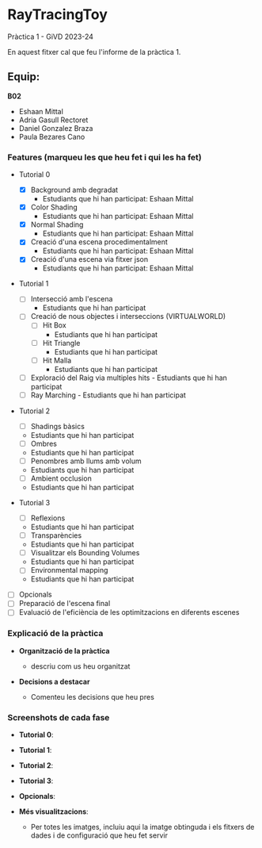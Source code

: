 # RayTracingToy
Pràctica 1 - GiVD 2023-24

En aquest fitxer cal que feu l'informe de la pràctica 1.

## Equip:
**B02**
* Eshaan Mittal
* Adria Gasull Rectoret
* Daniel Gonzalez Braza
* Paula Bezares Cano

### Features (marqueu les que heu fet i qui les ha fet)
- Tutorial 0
    - [x] Background amb degradat
      - Estudiants que hi han participat: Eshaan Mittal
    - [x] Color Shading
      - Estudiants que hi han participat: Eshaan Mittal
    - [x] Normal Shading
      - Estudiants que hi han participat: Eshaan Mittal
    - [x] Creació d'una escena procedimentalment
      - Estudiants que hi han participat: Eshaan Mittal
    - [x] Creació d'una escena via fitxer json
      - Estudiants que hi han participat: Eshaan Mittal
 - Tutorial 1
   - [ ] Intersecció amb l'escena
      - Estudiants que hi han participat
   - [ ] Creació de nous objectes i interseccions (VIRTUALWORLD) 
        - [ ] Hit Box
          - Estudiants que hi han participat
        - [ ] Hit Triangle
          - Estudiants que hi han participat
        - [ ] Hit Malla
          - Estudiants que hi han participat
   - [ ] Exploració del Raig via multiples hits
          - Estudiants que hi han participat
   - [ ] Ray Marching
          - Estudiants que hi han participat
       
- Tutorial 2
  - [ ] Shadings bàsics
   - Estudiants que hi han participat
  - [ ] Ombres
   - Estudiants que hi han participat
  - [ ] Penombres amb llums amb volum
   - Estudiants que hi han participat
  - [ ] Ambient occlusion
   - Estudiants que hi han participat

- Tutorial 3
  - [ ] Reflexions 
   - Estudiants que hi han participat
  - [ ] Transparències
   - Estudiants que hi han participat
  - [ ] Visualitzar els Bounding Volumes
   - Estudiants que hi han participat
  - [ ] Environmental mapping
   - Estudiants que hi han participat

- [ ] Opcionals
- [ ] Preparació de l'escena final
- [ ] Evaluació de l'eficiència de les optimitzacions en diferents escenes

### Explicació de la pràctica    
  * **Organització de la pràctica**
    * descriu com us heu organitzat
  
  * **Decisions a destacar**
    * Comenteu les decisions que heu pres 
### Screenshots de cada fase
* **Tutorial 0**: 

* **Tutorial 1**: 

* **Tutorial 2**: 

* **Tutorial 3**:  

* **Opcionals**:


* **Més visualitzacions**:

   * Per totes les imatges, incluiu aqui la imatge obtinguda i els fitxers de dades 
   i de configuració que heu fet servir
